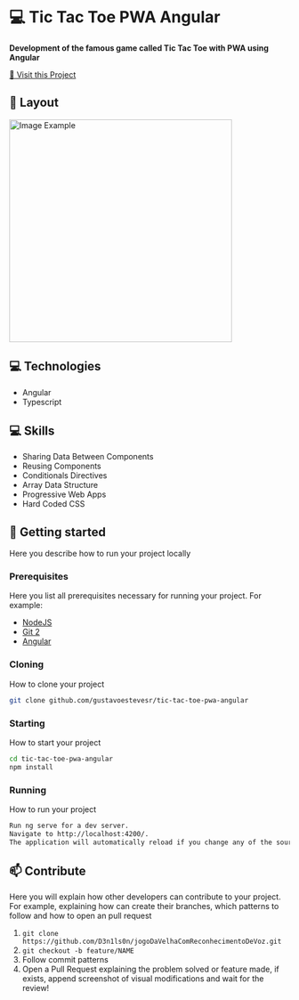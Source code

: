 <h1 style="font-weight: bold;">💻 Tic Tac Toe PWA Angular</h1>

<p>
    <b>Development of the famous game called Tic Tac Toe with PWA using Angular</b>
</p>

<p>
     <a href="https://tic-tac-toe-pwa-angular-nu.vercel.app">📱 Visit this Project</a>
</p>

<h2 id="layout">🎨 Layout</h2>

<p>
    <img src="https://i.ibb.co/0GW5rNn/1715625688087.jpg" alt="Image Example" width="400px">
</p>

<h2 id="technologies">💻 Technologies</h2>

- Angular
- Typescript

<h2 id="skills">💻 Skills </h2>

- Sharing Data Between Components
- Reusing Components
- Conditionals Directives
- Array Data Structure
- Progressive Web Apps
- Hard Coded CSS

<h2 id="started">🚀 Getting started</h2>

Here you describe how to run your project locally

<h3>Prerequisites</h3>

Here you list all prerequisites necessary for running your project. For example:

- [NodeJS](https://github.com/)
- [Git 2](https://github.com)
- [Angular](https://angular.io/)

<h3>Cloning</h3>

How to clone your project

```bash
git clone github.com/gustavoestevesr/tic-tac-toe-pwa-angular
```

<h3>Starting</h3>

How to start your project

```bash
cd tic-tac-toe-pwa-angular
npm install
```

<h3>Running</h3>

How to run your project

```bash
Run ng serve for a dev server.
Navigate to http://localhost:4200/.
The application will automatically reload if you change any of the source files.
```

<h2 id="contribute">📫 Contribute</h2>

Here you will explain how other developers can contribute to your project. For example, explaining how can create their branches, which patterns to follow and how to open an pull request

1. `git clone https://github.com/D3n1ls0n/jogoDaVelhaComReconhecimentoDeVoz.git`
2. `git checkout -b feature/NAME`
3. Follow commit patterns
4. Open a Pull Request explaining the problem solved or feature made, if exists, append screenshot of visual modifications and wait for the review!
